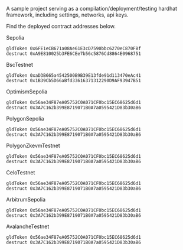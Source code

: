 A sample project serving as a compilation/deployment/testing hardhat framework, including settings, networks, api keys.

Find the deployed contract addresses below.

Sepolia
```
gldToken 0x6FE1eCB671a08Ae61E3cD7590bbc6270eC870FBf
destruct 0xA9E810025b3FE6CEe7b56c5876Cd8864E0968751
```

BscTestnet
```
gldToken 0xaD3B665a4542500B9B39E13fde91d113470eAc41
destruct 0x1B39Cb5D66aBfd33616371312290D9AF93947B51
```

OptimismSepolia
```
gldToken 0x56ae34F87eA05752C0A071CF0bc15EC68625d6d1
destruct 0x3A7C162b399E8719071B0A7a0595421D83b30aB6
```

PolygonSepolia 
```
gldToken 0x56ae34F87eA05752C0A071CF0bc15EC68625d6d1
destruct 0x3A7C162b399E8719071B0A7a0595421D83b30aB6
```

PolygonZkevmTestnet
```
gldToken 0x56ae34F87eA05752C0A071CF0bc15EC68625d6d1
destruct 0x3A7C162b399E8719071B0A7a0595421D83b30aB6
```

CeloTestnet
```
gldToken 0x56ae34F87eA05752C0A071CF0bc15EC68625d6d1
destruct 0x3A7C162b399E8719071B0A7a0595421D83b30aB6
```

ArbitrumSepolia 
```
gldToken 0x56ae34F87eA05752C0A071CF0bc15EC68625d6d1
destruct 0x3A7C162b399E8719071B0A7a0595421D83b30aB6
```

AvalancheTestnet 
```
gldToken 0x56ae34F87eA05752C0A071CF0bc15EC68625d6d1
destruct 0x3A7C162b399E8719071B0A7a0595421D83b30aB6
```